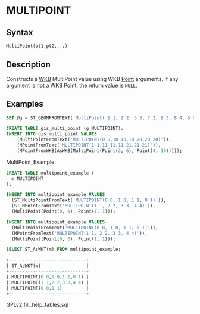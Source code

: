 # MULTIPOINT

## Syntax

```sql
MultiPoint(pt1,pt2,...)
```

## Description

Constructs a [WKB](../../../sql-structure/geometry/wkb/) MultiPoint value using WKB [Point](point.md) arguments. If any argument is not a WKB Point, the return value is `NULL`.

## Examples

```sql
SET @g = ST_GEOMFROMTEXT('MultiPoint( 1 1, 2 2, 5 3, 7 2, 9 3, 8 4, 6 6, 6 9, 4 9, 1 5 )');

CREATE TABLE gis_multi_point (g MULTIPOINT);
INSERT INTO gis_multi_point VALUES
    (MultiPointFromText('MULTIPOINT(0 0,10 10,10 20,20 20)')),
    (MPointFromText('MULTIPOINT(1 1,11 11,11 21,21 21)')),
    (MPointFromWKB(AsWKB(MultiPoint(Point(3, 6), Point(4, 10)))));
```

MultiPoint\_Example:

```sql
CREATE TABLE multipoint_example (
  m MULTIPOINT
);
```

```sql
INSERT INTO multipoint_example VALUES
  (ST_MultiPointFromText('MULTIPOINT(0 0, 1 0, 1 1, 0 1)')),
  (ST_MPointFromText('MULTIPOINT(1 1, 2 2, 3 3, 4 4)')),
  (MultiPoint(Point(0, 0), Point(1, 1)));
```

```sql
INSERT INTO multipoint_example VALUES
  (MultiPointFromText('MULTIPOINT(0 0, 1 0, 1 1, 0 1)')),
  (MPointFromText('MULTIPOINT(1 1, 2 2, 3 3, 4 4)')),
  (MultiPoint(Point(0, 0), Point(1, 1)));
```

```sql
SELECT ST_AsWKT(m) FROM multipoint_example;
```

```sql
+-----------------------------+
| ST_AsWKT(m)                 |
+-----------------------------+
| MULTIPOINT(0 0,1 0,1 1,0 1) |
| MULTIPOINT(1 1,2 2,3 3,4 4) |
| MULTIPOINT(0 0,1 1)         |
+-----------------------------+
```

GPLv2 fill\_help\_tables.sql
